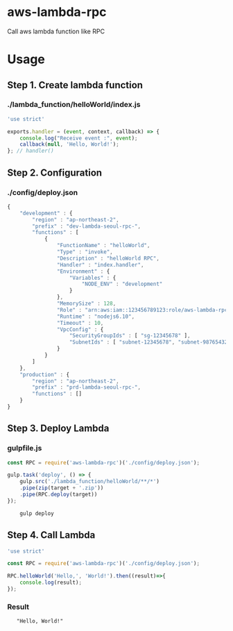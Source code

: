 # aws-lambda-rpc
Call aws lambda function like RPC

# Usage

## Step 1. Create lambda function

### ./lambda_function/helloWorld/index.js
```js
'use strict'

exports.handler = (event, context, callback) => {
    console.log("Receive event :", event);
    callback(null, 'Hello, World!');
}; // handler()
```

## Step 2. Configuration

### ./config/deploy.json
```js
{
    "development" : {
        "region" : "ap-northeast-2",
        "prefix" : "dev-lambda-seoul-rpc-",
        "functions" : [
            {
                "FunctionName" : "helloWorld",
                "Type" : "invoke",
                "Description" : "helloWorld RPC", 
                "Handler" : "index.handler", 
                "Environment" : {
                    "Variables" : {
                        "NODE_ENV" : "development"
                    }
                },
                "MemorySize" : 128,
                "Role" : "arn:aws:iam::123456789123:role/aws-lambda-rpc-role",
                "Runtime" : "nodejs6.10", 
                "Timeout" : 10, 
                "VpcConfig" : {
                    "SecurityGroupIds" : [ "sg-12345678" ],
                    "SubnetIds" : [ "subnet-12345678", "subnet-98765432"]
                }
            }
        ]
    },
    "production" : {
        "region" : "ap-northeast-2",
        "prefix" : "prd-lambda-seoul-rpc-",
        "functions" : []
    }
}
```

## Step 3. Deploy Lambda

### gulpfile.js
```js
const RPC = require('aws-lambda-rpc')('./config/deploy.json');

gulp.task('deploy', () => {
    gulp.src('./lambda_function/helloWorld/**/*')
    .pipe(zip(target + '.zip'))
    .pipe(RPC.deploy(target))    
});

```
```bash
    gulp deploy
```

## Step 4. Call Lambda
    
```js
'use strict'

const RPC = require('aws-lambda-rpc')('./config/deploy.json');

RPC.helloWorld('Hello,', 'World!').then((result)=>{
    console.log(result);
});

```

### Result
```
   "Hello, World!" 
```
